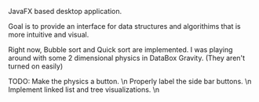 JavaFX based desktop application.

Goal is to provide an interface for data structures and algorithims that is more intuitive and visual.

Right now, Bubble sort and Quick sort are implemented. I was playing around with some 2 dimensional physics in DataBox Gravity. (They aren't turned on easily)

TODO:
Make the physics a button. \n
Properly label the side bar buttons. \n 
Implement linked list and tree visualizations. \n

